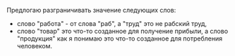 Предлогаю разграничивать значение следующих слов:
- слово "работа" - от слова "раб", а "труд" это не рабский труд,
- слово "товар" это что-то созданное для получение прибыли, а слово "продукция" как я понимаю это что-то созданное для потребления человеком.